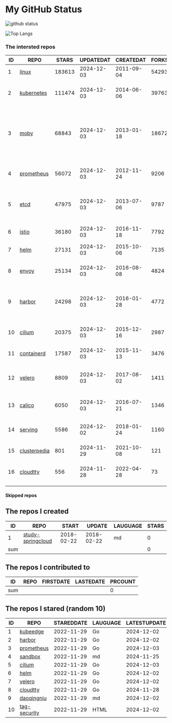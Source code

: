 # My GitHub Status

<img src="https://github-readme-stats-1.yihong0618.vercel.app/api?username=daoqingniu&show_icons=true&&&hide_title=true&count_private=true" alt="github status" />

![Top Langs](https://github-readme-stats-1.yihong0618.vercel.app/api/top-langs/?username=daoqingniu&layout=compact)

<!--START_SECTION:github_repos-->
### The intersted repos
| ID |                              REPO                               | STARS  | UPDATEDAT  | CREATEDAT  | FORKSCOUNT |                                                DESCRIPTIONS                                                |
|----|-----------------------------------------------------------------|--------|------------|------------|------------|------------------------------------------------------------------------------------------------------------|
|  1 | [linux](https://github.com/torvalds/linux)                      | 183613 | 2024-12-03 | 2011-09-04 |      54293 | Linux kernel source tree                                                                                   |
|  2 | [kubernetes](https://github.com/kubernetes/kubernetes)          | 111474 | 2024-12-03 | 2014-06-06 |      39763 | Production-Grade Container Scheduling and Management                                                       |
|  3 | [moby](https://github.com/moby/moby)                            |  68843 | 2024-12-03 | 2013-01-18 |      18672 | The Moby Project - a collaborative project for the container ecosystem to assemble container-based systems |
|  4 | [prometheus](https://github.com/prometheus/prometheus)          |  56072 | 2024-12-03 | 2012-11-24 |       9206 | The Prometheus monitoring system and time series database.                                                 |
|  5 | [etcd](https://github.com/etcd-io/etcd)                         |  47975 | 2024-12-03 | 2013-07-06 |       9787 | Distributed reliable key-value store for the most critical data of a distributed system                    |
|  6 | [istio](https://github.com/istio/istio)                         |  36180 | 2024-12-03 | 2016-11-18 |       7792 | Connect, secure, control, and observe services.                                                            |
|  7 | [helm](https://github.com/helm/helm)                            |  27131 | 2024-12-03 | 2015-10-06 |       7135 | The Kubernetes Package Manager                                                                             |
|  8 | [envoy](https://github.com/envoyproxy/envoy)                    |  25134 | 2024-12-03 | 2016-08-08 |       4824 | Cloud-native high-performance edge/middle/service proxy                                                    |
|  9 | [harbor](https://github.com/goharbor/harbor)                    |  24298 | 2024-12-03 | 2016-01-28 |       4772 | An open source trusted cloud native registry project that stores, signs, and scans content.                |
| 10 | [cilium](https://github.com/cilium/cilium)                      |  20375 | 2024-12-03 | 2015-12-16 |       2987 | eBPF-based Networking, Security, and Observability                                                         |
| 11 | [containerd](https://github.com/containerd/containerd)          |  17587 | 2024-12-03 | 2015-11-13 |       3476 | An open and reliable container runtime                                                                     |
| 12 | [velero](https://github.com/vmware-tanzu/velero)                |   8809 | 2024-12-03 | 2017-08-02 |       1411 | Backup and migrate Kubernetes applications and their persistent volumes                                    |
| 13 | [calico](https://github.com/projectcalico/calico)               |   6050 | 2024-12-03 | 2016-07-21 |       1346 | Cloud native networking and network security                                                               |
| 14 | [serving](https://github.com/knative/serving)                   |   5586 | 2024-12-02 | 2018-01-24 |       1160 | Kubernetes-based, scale-to-zero, request-driven compute                                                    |
| 15 | [clusterpedia](https://github.com/clusterpedia-io/clusterpedia) |    801 | 2024-11-29 | 2021-10-08 |        121 | The Encyclopedia of Kubernetes clusters                                                                    |
| 16 | [cloudtty](https://github.com/cloudtty/cloudtty)                |    556 | 2024-11-28 | 2022-04-28 |         73 | A Friendly Kubernetes CloudShell (Web Terminal) !                                                          |



#### Skipped repos
<!--END_SECTION:github_repos-->

<!--START_SECTION:my_github-->
## The repos I created
| ID  |                                 REPO                                 |   START    |   UPDATE   | LAUGUAGE | STARS |
|-----|----------------------------------------------------------------------|------------|------------|----------|-------|
|   1 | [study-springcloud](https://github.com/daoqingniu/study-springcloud) | 2018-02-22 | 2018-02-22 | md       |     0 |
| sum |                                                                      |            |            |          |     0 |

## The repos I contributed to
| ID  | REPO | FIRSTDATE | LASTEDATE | PRCOUNT |
|-----|------|-----------|-----------|---------|
| sum |      |           |           |       0 |

## The repos I stared (random 10)
| ID |                          REPO                          | STAREDDATE | LAUGUAGE | LATESTUPDATE |
|----|--------------------------------------------------------|------------|----------|--------------|
|  1 | [kubeedge](https://github.com/kubeedge/kubeedge)       | 2022-11-29 | Go       | 2024-12-02   |
|  2 | [harbor](https://github.com/goharbor/harbor)           | 2022-11-29 | Go       | 2024-12-02   |
|  3 | [prometheus](https://github.com/prometheus/prometheus) | 2022-11-29 | Go       | 2024-12-03   |
|  4 | [sandbox](https://github.com/cncf/sandbox)             | 2022-11-29 | md       | 2024-11-25   |
|  5 | [cilium](https://github.com/cilium/cilium)             | 2022-11-29 | Go       | 2024-12-03   |
|  6 | [helm](https://github.com/helm/helm)                   | 2022-11-29 | Go       | 2024-12-02   |
|  7 | [velero](https://github.com/vmware-tanzu/velero)       | 2022-11-29 | Go       | 2024-12-02   |
|  8 | [cloudtty](https://github.com/cloudtty/cloudtty)       | 2022-11-29 | Go       | 2024-11-28   |
|  9 | [daoqingniu](https://github.com/daoqingniu/daoqingniu) | 2022-11-29 | md       | 2024-12-02   |
| 10 | [tag-security](https://github.com/cncf/tag-security)   | 2022-11-29 | HTML     | 2024-12-02   |

<!--END_SECTION:my_github-->
